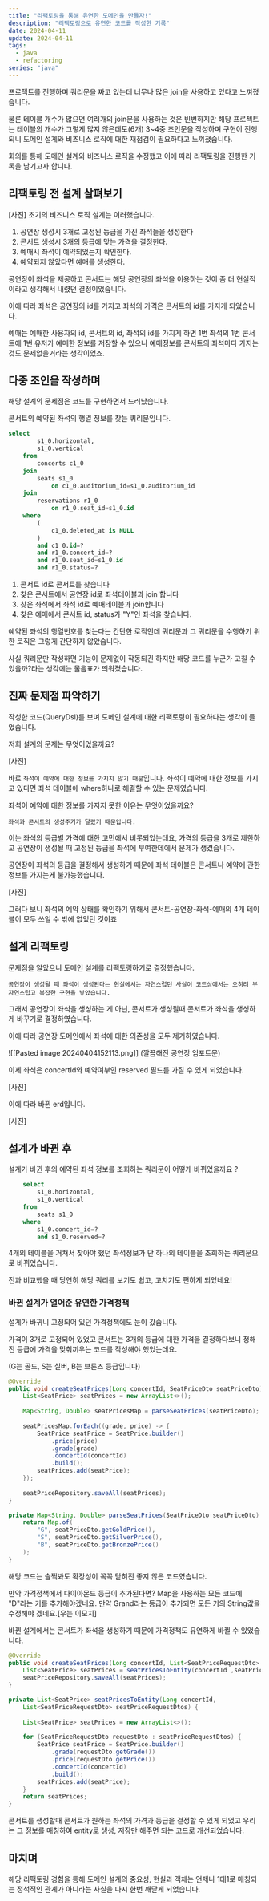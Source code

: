 ```yaml
---
title: "리팩토링을 통해 유연한 도메인을 만들자!"
description: "리팩토링으로 유연한 코드를 작성한 기록"
date: 2024-04-11
update: 2024-04-11
tags:
  - java
  - refactoring
series: "java"
---
```



프로젝트를 진행하며 쿼리문을 짜고 있는데 너무나 많은 join을 사용하고 있다고 느껴졌습니다. 

물론 테이블 개수가 많으면 여러개의 join문을 사용하는 것은 빈번하지만 해당 프로젝트는 테이블의 개수가 그렇게 많지 않은데도(6개) 3~4중 조인문을 작성하며 구현이 진행되니 도메인 설계와 비즈니스 로직에 대한 재점검이 필요하다고 느껴졌습니다.

회의를 통해 도메인 설계와 비즈니스 로직을 수정했고 이에 따라 리팩토링을 진행한 기록을 남기고자 합니다.

## 리팩토링 전 설계 살펴보기

[사진]
초기의 비즈니스 로직 설계는 이러했습니다.

1. 공연장 생성시 3개로 고정된 등급을 가진 좌석들을 생성한다
2. 콘서트 생성시 3개의 등급에 맞는 가격을 결정한다.
3. 예매시 좌석이 예약되었는지 확인한다.
4. 예약되지 않았다면 예매를 생성한다.

공연장이 좌석을 제공하고 콘서트는 해당 공연장의 좌석을 이용하는 것이 좀 더 현실적이라고 생각해서 내렸던 결정이었습니다.

이에 따라 좌석은 공연장의 id를 가지고 좌석의 가격은 콘서트의 id를 가지게 되었습니다.

예매는 예매한 사용자의 id, 콘서트의 id, 좌석의 id를 가지게 하면 1번 좌석의 1번 콘서트에 1번 유저가 예매한 정보를 저장할 수 있으니 예매정보를 콘서트의 좌석마다 가지는 것도 문제없을거라는 생각이었죠. 

## 다중 조인을 작성하며

해당 설계의 문제점은 코드를 구현하면서 드러났습니다.

콘서트의 예약된 좌석의 행열 정보를 찾는 쿼리문입니다. 
```sql
select
        s1_0.horizontal,
        s1_0.vertical 
    from
        concerts c1_0 
    join
        seats s1_0 
            on c1_0.auditorium_id=s1_0.auditorium_id 
    join
        reservations r1_0 
            on r1_0.seat_id=s1_0.id 
    where
        (
            c1_0.deleted_at is NULL
        ) 
        and c1_0.id=? 
        and r1_0.concert_id=? 
        and r1_0.seat_id=s1_0.id 
        and r1_0.status=?
```

1. 콘서트 id로 콘서트를 찾습니다
2. 찾은 콘서트에서 공연장 id로 좌석테이블과 join 합니다
3. 찾은 좌석에서 좌석 id로 예매테이블과 join합니다
4. 찾은 예매에서 콘서트 id, status가 "Y"인 좌석을 찾습니다.

예약된 좌석의 행열번호를 찾는다는 간단한 로직인데 쿼리문과 그 쿼리문을 수행하기 위한 로직은 그렇게 간단하지 않았습니다.

사실 쿼리문만 작성하면 기능이 문제없이 작동되긴 하지만 해당 코드를 누군가 고칠 수 있을까?라는 생각에는 물음표가 띄워졌습니다. 

## 진짜 문제점 파악하기

작성한 코드(QueryDsl)를 보며 도메인 설계에 대한 리팩토링이 필요하다는 생각이 들었습니다. 

저희 설계의 문제는 무엇이었을까요?

[사진]

바로 `좌석이 예약에 대한 정보를 가지지 않기 때문`입니다.
좌석이 예약에 대한 정보를 가지고 있다면 좌석 테이블에 where하나로 해결할 수 있는 문제였습니다.

좌석이 예약에 대한 정보를 가지지 못한 이유는 무엇이었을까요?

`좌석과 콘서트의 생성주기가 달랐기 때문입니다.`

이는 좌석의 등급별 가격에 대한 고민에서 비롯되었는데요, 가격의 등급을 3개로 제한하고 공연장이 생성될 때 고정된 등급을 좌석에 부여한데에서 문제가 생겼습니다.

공연장이 좌석의 등급을 결정해서 생성하기 때문에 좌석 테이블은 콘서트나 예약에 관한 정보를 가지는게 불가능했습니다. 

[사진]

그러다 보니 좌석의 예약 상태를 확인하기 위해서 콘서트-공연장-좌석-예매의 4개 테이블이 모두 쓰일 수 밖에 없었던 것이죠

## 설계 리팩토링

문제점을 알았으니 도메인 설계를 리팩토링하기로 결정했습니다.

`공연장이 생성될 때 좌석이 생성된다는 현실에서는 자연스럽던 사실이 코드상에서는 오히려 부자연스럽고 복잡한 구현을 낳았습니다.`

그래서 공연장이 좌석을 생성하는 게 아닌, 콘서트가 생성될때 콘서트가 좌석을 생성하게 바꾸기로 결정하였습니다.

이에 따라 공연장 도메인에서 좌석에 대한 의존성을 모두 제거하였습니다.

![[Pasted image 20240404152113.png]]
(깔끔해진 공연장 임포트문)

이제 좌석은 concertId와 예약여부인 reserved 필드를 가질 수 있게 되었습니다.

[사진]

이에 따라 바뀐 erd입니다.

[사진]

## 설계가 바뀐 후

설계가 바뀐 후의 예약된 좌석 정보를 조회하는 쿼리문이 어떻게 바뀌었을까요 ?

```sql
	select
        s1_0.horizontal,
        s1_0.vertical 
	from
        seats s1_0 
    where
        s1_0.concert_id=? 
        and s1_0.reserved=?
```

4개의 테이블을 거쳐서 찾아야 했던 좌석정보가 단 하나의 테이블을 조회하는 쿼리문으로 바뀌었습니다.

전과 비교했을 때 당연히 해당 쿼리를 보기도 쉽고, 고치기도 편하게 되었네요!

### 바뀐 설계가 열어준 유연한 가격정책

설계가 바뀌니 고정되어 있던 가격정책에도 눈이 갔습니다.

가격이 3개로 고정되어 있었고 콘서트는 3개의 등급에 대한 가격을 결정하다보니 정해진 등급에 가격을 맞춰끼우는 코드를 작성해야 했었는데요.

(G는 골드, S는 실버, B는 브론즈 등급입니다)
```java
@Override  
public void createSeatPrices(Long concertId, SeatPriceDto seatPriceDto) {  
    List<SeatPrice> seatPrices = new ArrayList<>();  
  
    Map<String, Double> seatPricesMap = parseSeatPrices(seatPriceDto);  
  
    seatPricesMap.forEach((grade, price) -> {  
        SeatPrice seatPrice = SeatPrice.builder()  
            .price(price)  
            .grade(grade)  
            .concertId(concertId)  
            .build();  
        seatPrices.add(seatPrice);  
    });  
  
    seatPriceRepository.saveAll(seatPrices);  
}

private Map<String, Double> parseSeatPrices(SeatPriceDto seatPriceDto) {  
    return Map.of(  
        "G", seatPriceDto.getGoldPrice(),  
        "S", seatPriceDto.getSilverPrice(),  
        "B", seatPriceDto.getBronzePrice()  
    );  
}
```

해당 코드는 슬쩍봐도 확장성이 꼭꼭 닫혀진 좋지 않은 코드였습니다.

만약 가격정책에서 다이아몬드 등급이 추가된다면? Map을 사용하는 모든 코드에 "D"라는 키를 추가해야겠네요. 만약 Grand라는 등급이 추가되면 모든 키의 String값을 수정해야 겠네요.[우는 이모지]

바뀐 설계에서는 콘서트가 좌석을 생성하기 때문에 가격정책도 유연하게 바뀔 수 있었습니다. 

```java
@Override  
public void createSeatPrices(Long concertId, List<SeatPriceRequestDto> seatPriceRequestDtos) {  
    List<SeatPrice> seatPrices = seatPricesToEntity(concertId ,seatPriceRequestDtos);  
    seatPriceRepository.saveAll(seatPrices);  
}

private List<SeatPrice> seatPricesToEntity(Long concertId,  
    List<SeatPriceRequestDto> seatPriceRequestDtos) {  
  
    List<SeatPrice> seatPrices = new ArrayList<>();  
  
    for (SeatPriceRequestDto requestDto : seatPriceRequestDtos) {  
        SeatPrice seatPrice = SeatPrice.builder()  
            .grade(requestDto.getGrade())  
            .price(requestDto.getPrice())  
            .concertId(concertId)  
            .build();  
        seatPrices.add(seatPrice);  
    }  
    return seatPrices;  
}
```

콘서트를 생성할때 콘서트가 원하는 좌석의 가격과 등급을 결정할 수 있게 되었고 우리는 그 정보를 매칭하여 entity로 생성, 저장만 해주면 되는 코드로 개선되었습니다.

## 마치며

해당 리팩토링 경험을 통해 도메인 설계의 중요성, 현실과 객체는 언제나 1대1로 매칭되는 정석적인 관계가 아니라는 사실을 다시 한번 깨닫게 되었습니다. 






